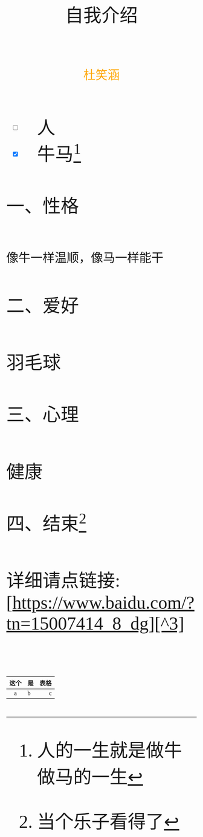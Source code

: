 #
<center><font face="楷体" size=56>自我介绍</center>

##
<center><font face="仿宋" size=6 font color=orange>杜笑涵</font></center>

###
   - [ ] 人
   - [x] 牛马[^1]
####
一、性格
#####
<font size=6>像牛一样温顺，像马一样能干</font>
####
二、爱好
#####
羽毛球
####
三、心理
#####
健康
####
四、结束[^2]
#####
详细请点链接:[https://www.baidu.com/?tn=15007414_8_dg][^3]
######
|这个|是|表格|
| :-------: | :------- | -------: |
|a|b|c|

[^2]:当个乐子看得了
[^1]:人的一生就是做牛做马的一生
[^3]:有就行了，里面没东西的

<!---
bamboo121-zhu/bamboo121-zhu is a ✨ special ✨ repository because its `README.md` (this file) appears on your GitHub profile.
You can click the Preview link to take a look at your changes.
--->
